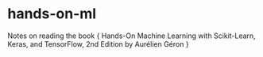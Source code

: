 # hands-on-ml
Notes on reading the book { Hands-On Machine Learning with Scikit-Learn, Keras, and TensorFlow, 2nd Edition by Aurélien Géron }
